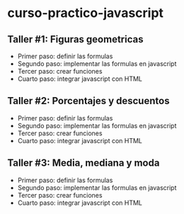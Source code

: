 # curso-practico-javascript

## Taller #1: Figuras geometricas

- Primer paso: definir las formulas
- Segundo paso: implementar las formulas en javascript
- Tercer paso: crear funciones 
- Cuarto paso: integrar javascript con HTML

## Taller #2: Porcentajes y descuentos

- Primer paso: definir las formulas
- Segundo paso: implementar las formulas en javascript
- Tercer paso: crear funciones 
- Cuarto paso: integrar javascript con HTML


## Taller #3: Media, mediana y moda

- Primer paso: definir las formulas
- Segundo paso: implementar las formulas en javascript
- Tercer paso: crear funciones 
- Cuarto paso: integrar javascript con HTML
